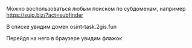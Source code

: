 Можно воспользоваться любым поиском по субдоменам, например
https://suip.biz/?act=subfinder

В списке увидим домен
osint-task.2gis.fun

Перейдя на него в браузере увидим флажок
